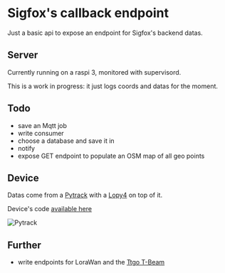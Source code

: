 # Sigfox's callback endpoint

Just a basic api to expose an endpoint for Sigfox's backend datas.

## Server

Currently running on a raspi 3, monitored with supervisord.

This is a work in progress: it just logs coords and datas for the moment.

## Todo

- save an Mqtt job
- write consumer
- choose a database and save it in
- notify
- expose GET endpoint to populate an OSM map of all geo points

## Device

Datas come from a [Pytrack](https://docs.pycom.io/datasheets/boards/pytrack/) with a [Lopy4](https://docs.pycom.io/gettingstarted/connection/lopy4/) on top of it.

Device's code [available here](https://github.com/xefiji/pytrack_lopy)

![Pytrack](https://pycom.io/wp-content/uploads/2020/03/Website-Product-Shots-Pytrack-LoPy4.png)

## Further

- write endpoints for LoraWan and the [Ttgo T-Beam](https://www.hackster.io/news/the-ttgo-t-beam-an-esp32-lora-board-d44b08f18628)
